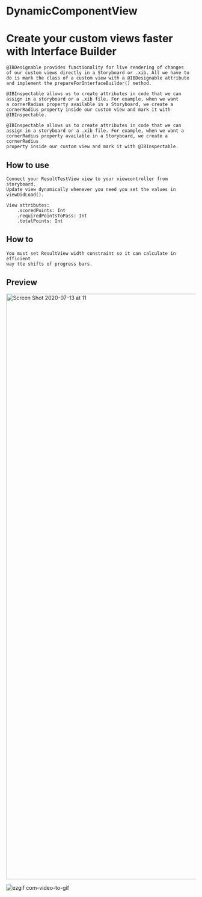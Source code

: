 # DynamicComponentView #
# Create your custom views faster with Interface Builder #

    @IBDesignable provides functionality for live rendering of changes
    of our custom views directly in a Storyboard or .xib. All we have to 
    do is mark the class of a custom view with a @IBDesignable attribute 
    and implement the prepareForInterfaceBuilder() method.
    
    @IBInspectable allows us to create attributes in code that we can 
    assign in a storyboard or a .xib file. For example, when we want 
    a cornerRadius property available in a Storyboard, we create a 
    cornerRadius property inside our custom view and mark it with @IBInspectable.
    
    @IBInspectable allows us to create attributes in code that we can
    assign in a storyboard or a .xib file. For example, when we want a
    cornerRadius property available in a Storyboard, we create a cornerRadius
    property inside our custom view and mark it with @IBInspectable.
    
## How to use ##
    Connect your ResultTestView view to your viewcontroller from storyboard.
    Update view dynamically whenever you need you set the values in viewDidLoad().

    View attributes:
        .scoredPoints: Int
        .requiredPointsToPass: Int
        .totalPoints: Int

## How to ##
    You must set ResultView width constraint so it can calculate in efficient 
    way tte shifts of progress bars. 

## Preview ##

<img width="1555" alt="Screen Shot 2020-07-13 at 11" src="https://user-images.githubusercontent.com/27929436/87292118-9e9d4400-c500-11ea-8304-b251162ea19e.png">

![ezgif com-video-to-gif](https://user-images.githubusercontent.com/27929436/87292152-ab219c80-c500-11ea-9ac1-1ff33e6de5ee.gif)

